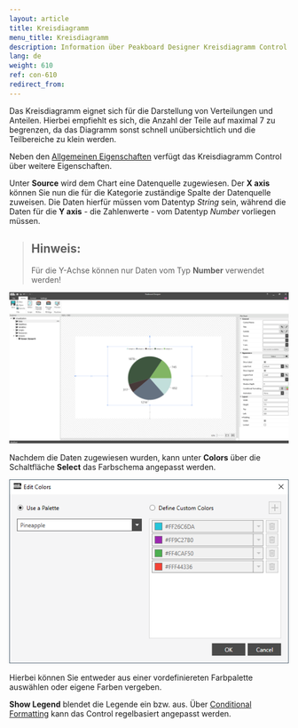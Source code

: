 ```yaml
---
layout: article
title: Kreisdiagramm
menu_title: Kreisdiagramm
description: Information über Peakboard Designer Kreisdiagramm Control.
lang: de
weight: 610
ref: con-610
redirect_from:
---
```

Das Kreisdiagramm eignet sich für die Darstellung von Verteilungen und Anteilen.
Hierbei empfiehlt es sich, die Anzahl der Teile auf maximal 7 zu begrenzen, da das Diagramm sonst schnell unübersichtlich und die Teilbereiche zu klein werden.

Neben den [Allgemeinen Eigenschaften](https://help.peakboard.com/controls/de-allgemeine-eigenschaften.html) verfügt das Kreisdiagramm Control über weitere Eigenschaften.

Unter **Source** wird dem Chart eine Datenquelle zugewiesen.
Der **X axis** können Sie nun die für die Kategorie zuständige Spalte der Datenquelle zuweisen.
Die Daten hierfür müssen vom Datentyp *String* sein, während die Daten für die **Y axis** - die Zahlenwerte - vom Datentyp *Number* vorliegen müssen.

> ## Hinweis:
>
> Für die Y-Achse können nur Daten vom Typ **Number** verwendet werden!

![Pie Chart](/assets/images/Controls/piechart/piechart01.png)

Nachdem die Daten zugewiesen wurden, kann unter **Colors** über die Schaltfläche **Select** das Farbschema angepasst werden.

![Pie Chart Color](/assets/images/Controls/piechart/piechart02.png)

Hierbei können Sie entweder aus einer vordefiniereten Farbpalette auswählen oder eigene Farben vergeben.

**Show Legend** blendet die Legende ein bzw. aus.
Über [Conditional Formatting](/controls/de-cf.html) kann das Control regelbasiert angepasst werden.
